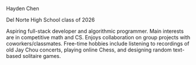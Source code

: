 Hayden Chen

Del Norte High School class of 2026

Aspiring full-stack developer and algorithmic programmer. Main interests are in competitive math and CS. Enjoys collaboration on group projects with coworkers/classmates. Free-time hobbies include listening to recordings of old Jay Chou concerts, playing online Chess, and designing random text-based solitaire games.
